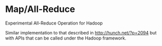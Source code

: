 Map/All-Reduce
============

Experimental All-Reduce Operation for Hadoop

Similar implementation to that described in http://hunch.net/?p=2094 but with APIs that can be called under the Hadoop framework.
